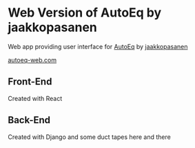 # Web Version of AutoEq by jaakkopasanen

Web app providing user interface for [AutoEq](https://github.com/jaakkopasanen/AutoEq) by [jaakkopasanen](https://github.com/jaakkopasanen)

[autoeq-web.com](http://autoeq-web.com)

## Front-End

Created with React

## Back-End
Created with Django and some duct tapes here and there
